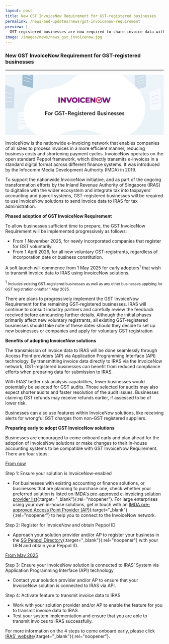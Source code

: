 ```yaml
---
layout: post
title: New GST InvoiceNow Requirement for GST-registered businesses
permalink: /news-and-updates/news/gst-invoicenow-requirement
preview: |
  GST-registered businesses are now required to share invoice data with IRAS using InvoiceNow solutions. This change will be rolled out progressively from 1 November 2025.
image: /images/news/news_gst_invoicenow.jpg
---
```


### New GST InvoiceNow Requirement for GST-registered businesses

---

![New GST InvoiceNow Requirement for GST-registered businesses](/images/news/news_gst_invoicenow.jpg)

InvoiceNow is the nationwide e-invoicing network that enables companies of all sizes to process invoices in a more efficient manner, reducing business costs and shortening payment cycles. InvoiceNow operates on the open standard Peppol framework, which directly transmits e-invoices in a standard digital format across different finance systems. It was introduced by the Infocomm Media Development Authority (IMDA) in 2019.

To support the nationwide InvoiceNow initiative, and as part of the ongoing transformation efforts by the Inland Revenue Authority of Singapore (IRAS) to digitalise with the wider ecosystem and integrate tax into taxpayers' accounting and payroll systems, GST-registered businesses will be required to use InvoiceNow solutions to send invoice data to IRAS for tax administration. 

**Phased adoption of GST InvoiceNow Requirement**

To allow businesses sufficient time to prepare, the GST InvoiceNow Requirement will be implemented progressively as follows:
- From 1 November 2025, for newly incorporated companies that register for GST voluntarily.
- From 1 April 2026, for all new voluntary GST-registrants, regardless of incorporation date or business constitution. 

A soft launch will commence from 1 May 2025 for early adopters<sup>1</sup> that wish to transmit invoice data to IRAS using InvoiceNow solutions. 

<sup>1</sup> <small>Includes existing GST-registered businesses as well as any other businesses applying for GST registration on/after 1 May 2025.</small>

There are plans to progressively implement the GST InvoiceNow Requirement for the remaining GST-registered businesses. IRAS will continue to consult industry partners and carefully review the feedback received before announcing further details. Although the initial phases primarily affect new voluntary registrants, all existing GST-registered businesses should take note of these dates should they decide to set up new businesses or companies and apply for voluntary GST registration.

**Benefits of adopting InvoiceNow solutions** 

The transmission of invoice data to IRAS will be done seamlessly through Access Point providers (AP) via Application Programming Interface (API) technology. By transmitting invoice data directly to IRAS via the InvoiceNow network, GST-registered businesses can benefit from reduced compliance efforts when preparing data for submission to IRAS. 

With IRAS’ better risk analysis capabilities, fewer businesses would potentially be selected for GST audits. Those selected for audits may also expect shorter audits and faster resolution of the audit issues. Businesses claiming GST refunds may receive refunds earlier, if assessed to be of lower risk. 

Businesses can also use features within InvoiceNow solutions, like receiving alerts for wrongful GST charges from non-GST registered suppliers.

**Preparing early to adopt GST InvoiceNow solutions**

Businesses are encouraged to come onboard early and plan ahead for the adoption of InvoiceNow solutions or make changes to their in-house accounting systems to be compatible with GST InvoiceNow Requirement. There are four steps:

<ins>From now</ins>

Step 1: Ensure your solution is InvoiceNow-enabled
- For businesses with existing accounting or finance solutions, or businesses that are planning to purchase one, check whether your preferred solution is listed on [IMDA's pre-approved e-invoicing solution provider list](https://www.imda.gov.sg/how-we-can-help/nationwide-e-invoicing-framework/peppol-ready-accounting-erp-solution-providers){:target="_blank"}{:rel="noopener"}. For large enterprises using your own in-house solutions, get in touch with an [IMDA pre-approved Access Point Provider (AP)](https://www.imda.gov.sg/how-we-can-help/nationwide-e-invoicing-framework/access-point-providers){:target="_blank"}{:rel="noopener"} to help you to connect to the InvoiceNow network.

Step 2: Register for InvoiceNow and obtain Peppol ID
- Approach your solution provider and/or AP to register your business in the [SG Peppol Directory](https://www.peppoldirectory.sg/){:target="_blank"}{:rel="noopener"} with your UEN and obtain your Peppol ID. 

<ins>From May 2025</ins>

Step 3: Ensure your InvoiceNow solution is connected to IRAS’ System via Application Programming Interface (API) technology
- Contact your solution provider and/or AP to ensure that your InvoiceNow solution is connected to IRAS via API.

Step 4: Activate feature to transmit invoice data to IRAS
- Work with your solution provider and/or AP to enable the feature for you to transmit invoice data to IRAS.
- Test your system implementation and ensure that you are able to transmit invoices to IRAS successfully.

For more information on the 4 steps to come onboard early, please click [IRAS' website](https://www.iras.gov.sg/taxes/goods-services-tax-(gst)/gst-invoicenow-requirement#heading4){:target="_blank"}{:rel="noopener"}. 

